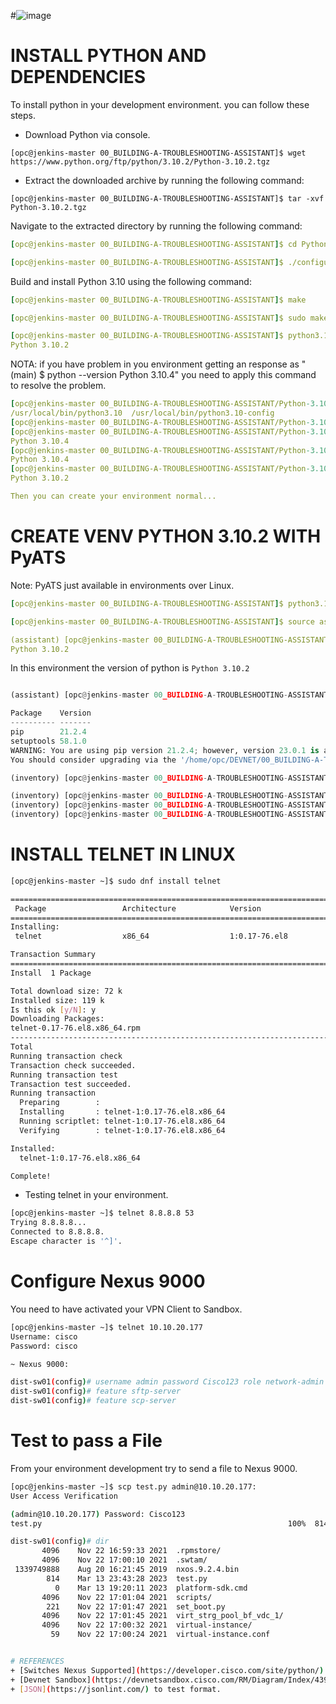 #![image](https://user-images.githubusercontent.com/38144008/225521047-46cbe5b5-8a35-41fa-bfd3-b0bb31f9045f.png)

# INSTALL PYTHON AND DEPENDENCIES

To install python in your development environment. you can follow these steps.

+ Download Python via console.

`[opc@jenkins-master 00_BUILDING-A-TROUBLESHOOTING-ASSISTANT]$ wget https://www.python.org/ftp/python/3.10.2/Python-3.10.2.tgz`

+ Extract the downloaded archive by running the following command:

`[opc@jenkins-master 00_BUILDING-A-TROUBLESHOOTING-ASSISTANT]$ tar -xvf Python-3.10.2.tgz`

Navigate to the extracted directory by running the following command:

```yaml
[opc@jenkins-master 00_BUILDING-A-TROUBLESHOOTING-ASSISTANT]$ cd Python-3.10.2

[opc@jenkins-master 00_BUILDING-A-TROUBLESHOOTING-ASSISTANT]$ ./configure --enable-optimizations
```

Build and install Python 3.10 using the following command:

```yaml
[opc@jenkins-master 00_BUILDING-A-TROUBLESHOOTING-ASSISTANT]$ make

[opc@jenkins-master 00_BUILDING-A-TROUBLESHOOTING-ASSISTANT]$ sudo make altinstall

[opc@jenkins-master 00_BUILDING-A-TROUBLESHOOTING-ASSISTANT]$ python3.10.2 --version
Python 3.10.2

```
NOTA: if you have problem in you environment getting an response as "(main) $ python --version
Python 3.10.4" you need to apply this command to resolve the problem.

```yaml
[opc@jenkins-master 00_BUILDING-A-TROUBLESHOOTING-ASSISTANT/Python-3.10.2]$ ls /usr/local/bin/python*
/usr/local/bin/python3.10  /usr/local/bin/python3.10-config
[opc@jenkins-master 00_BUILDING-A-TROUBLESHOOTING-ASSISTANT/Python-3.10.2]$ sudo ln -s /usr/local/bin/python3.10 /usr/local/bin/python3.10.2
[opc@jenkins-master 00_BUILDING-A-TROUBLESHOOTING-ASSISTANT/Python-3.10.2]$ python --version
Python 3.10.4
[opc@jenkins-master 00_BUILDING-A-TROUBLESHOOTING-ASSISTANT/Python-3.10.2]$ python3.10 --version
Python 3.10.4
[opc@jenkins-master 00_BUILDING-A-TROUBLESHOOTING-ASSISTANT/Python-3.10.2]$ python3.10.2 --version
Python 3.10.2

Then you can create your environment normal...
```

# CREATE VENV PYTHON 3.10.2 WITH PyATS

Note: PyATS just available in environments over Linux.

```yaml
[opc@jenkins-master 00_BUILDING-A-TROUBLESHOOTING-ASSISTANT]$ python3.10 -m venv assistant

[opc@jenkins-master 00_BUILDING-A-TROUBLESHOOTING-ASSISTANT]$ source assistant/bin/activate

(assistant) [opc@jenkins-master 00_BUILDING-A-TROUBLESHOOTING-ASSISTANT]$ python --version
Python 3.10.2
```
In this environment the version of python is `Python 3.10.2` 
```python

(assistant) [opc@jenkins-master 00_BUILDING-A-TROUBLESHOOTING-ASSISTANT]$ pip list

Package    Version
---------- -------
pip        21.2.4
setuptools 58.1.0
WARNING: You are using pip version 21.2.4; however, version 23.0.1 is available.
You should consider upgrading via the '/home/opc/DEVNET/00_BUILDING-A-TROUBLESHOOTING-ASSISTANT/inventory/bin/python3.10 -m pip install --upgrade pip' command.

(inventory) [opc@jenkins-master 00_BUILDING-A-TROUBLESHOOTING-ASSISTANT]$ pip install --upgrade pip

(inventory) [opc@jenkins-master 00_BUILDING-A-TROUBLESHOOTING-ASSISTANT]$ pip install "scp"
(inventory) [opc@jenkins-master 00_BUILDING-A-TROUBLESHOOTING-ASSISTANT]$ pip install paramiko
(inventory) [opc@jenkins-master 00_BUILDING-A-TROUBLESHOOTING-ASSISTANT]$ pip freeze > requirements.txt
```

# INSTALL TELNET IN LINUX

```bash
[opc@jenkins-master ~]$ sudo dnf install telnet

========================================================================================================================
 Package                 Architecture            Version                           Repository                      Size
========================================================================================================================
Installing:
 telnet                  x86_64                  1:0.17-76.el8                     ol8_appstream                   72 k

Transaction Summary
========================================================================================================================
Install  1 Package

Total download size: 72 k
Installed size: 119 k
Is this ok [y/N]: y
Downloading Packages:
telnet-0.17-76.el8.x86_64.rpm                                                           885 kB/s |  72 kB     00:00
------------------------------------------------------------------------------------------------------------------------
Total                                                                                   833 kB/s |  72 kB     00:00
Running transaction check
Transaction check succeeded.
Running transaction test
Transaction test succeeded.
Running transaction
  Preparing        :                                                                                                1/1
  Installing       : telnet-1:0.17-76.el8.x86_64                                                                    1/1
  Running scriptlet: telnet-1:0.17-76.el8.x86_64                                                                    1/1
  Verifying        : telnet-1:0.17-76.el8.x86_64                                                                    1/1

Installed:
  telnet-1:0.17-76.el8.x86_64

Complete!
```

+ Testing telnet in your environment.

```bash
[opc@jenkins-master ~]$ telnet 8.8.8.8 53
Trying 8.8.8.8...
Connected to 8.8.8.8.
Escape character is '^]'.
```

# Configure Nexus 9000

You need to have activated your VPN Client to Sandbox.

```bash
[opc@jenkins-master ~]$ telnet 10.10.20.177
Username: cisco
Password: cisco

~ Nexus 9000:

dist-sw01(config)# username admin password Cisco123 role network-admin
dist-sw01(config)# feature sftp-server
dist-sw01(config)# feature scp-server

```

# Test to pass a File

From your environment development try to send a file to Nexus 9000.

```bash
[opc@jenkins-master ~]$ scp test.py admin@10.10.20.177:      
User Access Verification

(admin@10.10.20.177) Password: Cisco123 
test.py                                                       100%  814     4.1KB/s   00:00    

dist-sw01(config)# dir
       4096    Nov 22 16:59:33 2021  .rpmstore/
       4096    Nov 22 17:00:10 2021  .swtam/
 1339749888    Aug 20 16:21:45 2019  nxos.9.2.4.bin
        814    Mar 13 23:43:28 2023  test.py
          0    Mar 13 19:20:11 2023  platform-sdk.cmd
       4096    Nov 22 17:01:04 2021  scripts/
        221    Nov 22 17:01:47 2021  set_boot.py
       4096    Nov 22 17:01:45 2021  virt_strg_pool_bf_vdc_1/
       4096    Nov 22 17:00:32 2021  virtual-instance/
         59    Nov 22 17:00:24 2021  virtual-instance.conf


# REFERENCES
+ [Switches Nexus Supported](https://developer.cisco.com/site/python/) python onbox.
+ [Devnet Sandbox](https://devnetsandbox.cisco.com/RM/Diagram/Index/43964e62-a13c-4929-bde7-a2f68ad6b27c?diagramType=Topology) to test your Nexus9000.
+ [JSON](https://jsonlint.com/) to test format.
